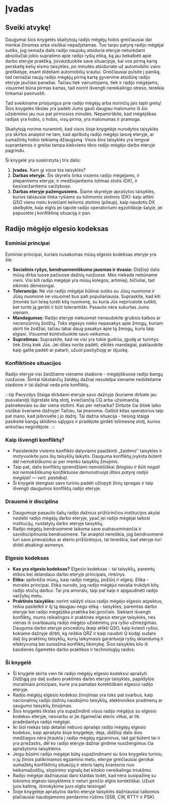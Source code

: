 # Įvadas

## Sveiki atvykę!

Daugumai šios knygelės skaitytojų radijo mėgėjų hobis greičiausiai dar menkai žinomas arba visiškai nepažįstamas. Tuo tarpu patyrę radijo mėgėjai sutiks, jog nemaža dalis radijo naujokų atsiduria eteryje neturėdami absoliučiai jokio supratimo apie radijo ryšių etiką, ką jau bekalbėti apie darbo eteryje praktiką. Įsivaizduokite save situacijoje, kai vos pirmą kartą perskaitę kelių eismo taisykles, po minutės atsiduriate už automobilio vairo greitkelyje, esant dideliam automobilių srautui. Greičiausiai pulsite į paniką, tad nemažai naujų radijo mėgėjų pirmą kartą gyvenime atsidūrę radijo eteryje jaučiasi panašiai. Tačiau tiek vairuotojams, tiek ir radijo mėgėjams, visuomet būna pirmas kartas, tad norint išvengti nereikalingo streso, tereikia tinkamai pasiruošti.

Tad sveikiname prisijungus prie radijo mėgėjų arba norinčių jais tapti gretų! Šios knygelės tikslas yra padėti Jums gauti daugiau malonumo iš šio užsiėmimo jau nuo pat pirmosios minutės. Nepamirškite, kad mėgėjiškas radijas yra hobis, o hobis, visų pirma, yra malonumas ir pramoga.

Skaitytoją norime nuraminti, kad visos šioje knygelėje nurodytos taisyklės yra skirtos anaiptol ne tam, kad apribotų radijo mėgėjo laisvę eteryje, ar sumažintų hobio teikiamą džiaugsmą. Visos šios taisyklės yra lengvai suprantamos ir greitai tampa kiekvieno tikro radijo mėgėjo darbo eteryje pagrindu.

Ši knygelė yra suskirstyta į tris dalis:

1.  **Įvadas.** Kam gi visos tos taisyklės?
2.  **Darbas eteryje.** Šis skyrelis tinka visiems radijo mėgėjams, ir plepantiems eteryje, ir medžiojantiems tolimas stotis (DX), ir besivaržantiems varžybose.
3.  **Darbas eteryje pažengusiems.** Šiame skyrelyje aprašytos taisyklės, kurios labiausiai tinka ryšiams su tolimomis stotimis (DX): kaip atlikti QSO vienu metu kviečiant kelioms stotims (pileup), kaip naudotis DX skelbykle, kaip elgtis jei tapote radijo operatoriumi egzotiškoje šalyje, jei papuolėte į konfliktinę situaciją ir pan.

## Radijo mėgėjo elgesio kodeksas

### Esminiai principai

Esminiai principai, kuriais nusakomas mūsų elgesio kodeksas eteryje yra šie:

- **Socialinis ryšys, bendruomeniškumo jausmas ir dvasia:** Didžioji dalis mūsų dirba tuose pačiuose dažnių ruožuose. Mes niekada nebūname vieni. Visi kiti radijo mėgėjai yra mūsų kolegos, artimieji, bičiuliai, tad elkimės dėmesingai.
- **Tolerancija:** Ne visi radijo mėgėjai būtinai sutiks su Jūsų nuomone ir Jūsų nuomonė ne visuomet bus pati populiariausia. Supraskite, kad kiti žmonės turi teisę turėti kitą nuomonę, su kuria Jūs neprivalote sutikti, bet turite ją gerbti ir būti tolerantiški. Pasaulis nėra sukurtas Jums vienam.
- **Mandagumas:** Radijo eteryje niekuomet nenaudokite grubios kalbos ar necenzūrinių žodžių. Toks elgesys nieko nepasakys apie žmogų, kuriam skirti tie žodžiai, tačiau labai daug pasakys apie tą žmogų, kuris taip elgiasi. Visuomet kontroliuokite savo veiksmus.
- **Supratimas:** Supraskite, kad ne visi yra tokie gudrūs, įgudę ar turintys tiek žinių kiek Jūs. Jei išties norite padėti, elkitės mandagiai, paklauskite kaip galite padėti ar patarti, užuot pasityčioję ar išjuokę.

### Konfliktinės situacijos

Radijo eteryje visi žaidžiame viename stadione - mėgėjiškuose radijo bangų ruožuose. Šimtai tūkstančių žaidėjų dažnai nesutelpa viename nedideliame stadione ir tai dažnai veda prie konfliktų.

:::tip Pavyzdys
Staiga dirbdami eteryje savo dažnyje (kuriame dirbate jau pusvalandį) išgirstate kitą stotį, kviečiančią CQ arba užsiimančią pašnekesiais su dar viena stotimi. Kas per netvarka? Dirbote čia šitiek laiko visiškai švariame dažnyje! Tačiau, tai įmanoma. Galbūt kitas operatorius taip pat mano, kad įsibrovėte į jo dažnį. Tai dažna situacija - tiesiog staiga pasikeitė bangų sklidimo sąlygos ir pradėjote girdėti tolimesnę stotį, kurios anksčiau negirdėjote.
:::

### Kaip išvengti konfliktų?

- Pasistenkite visiems konflikto dalyviams paaiškinti „žaidimo’’ taisykles ir motyvuokite juos šių taisyklių laikytis. Dauguma konfliktų įvyksta būtent dėl nemokšiškumo ar per menko taisyklių žinojimo.
- Taip pat, dalis konfliktų sprendžiami nemokšiškai _(blogiau ir būti negali kai nemokšiškumą konfliktuose demonstruoja išties patyrę radijo mėgėjai! — vert. pastaba)_.
- Ši knygelė stengiasi savo turiniu padėti užlopyti žinių spragas ir taip išvengti daugumos konfliktų radijo eteryje.

### Drausmė ir disciplina

- Daugumoje pasaulio šalių radijo dažnius prižiūrinčios institucijos akylai nestebi radijo mėgėjų darbo eteryje, ypač jei radijo mėgėjai laikosi institucijų, nustatytų darbo eteryje taisyklių.
- Radijo mėgėjų bendruomenė laikoma save sudrausminančia ir savidisciplinuota bendruomene. Tai anaiptol nereiškia, jog bendruomenė turi savo prievaizdus ar eterio prižiūrėtojus, tai tereiškia, kad eteryje turi dirbti atsakingi asmenys.

### Elgesio kodeksas

- **Kas yra elgesio kodeksas?** Elgesio kodeksas - tai taisyklių, paremtų etikos bei sklandaus darbo eteryje principais, rinkinys.
- **Etika:** apibrėžia mūsų, kaip radijo mėgėjų, požiūrį ir elgesį. Etika - moralės principai. Etika nurodo, jog radijo mėgėjui nevalia trukdyti kitų radijo stočių darbui. Tai yra amoralu, taip pat kaip ir apgaudinėti radijo varžybų metu.
- **Praktinės taisyklės:** norint valdyti visus radijo mėgėjo elgesio aspektus, reikia pasitelkti ir šį tą daugiau negu etiką - taisykles, paremtas darbo eteryje bei radijo mėgėjiška praktika bei įpročiais. Siekiant išvengti konfliktų, mums reikalingos ir praktinės elgesio eteryje taisyklės, nes vienas iš svarbiausių radijo mėgėjo užsiėmimų yra ryšio užmezgimas. Dauguma darbo eteryje procedūrų (kaip atlikti QSO, kaip kviesti ryšiui, kokiame dažnyje dirbti, ką reiškia QRZ ir kaip naudoti Q kodą) sudaro dalį šių praktinių taisyklių, kurių laikymasis garantuoja ryšių sklandumą ir efektyvumą bei sumažina konfliktų tikimybę. Šios taisyklės kilo iš kasdienės ilgametės darbo praktikos ir technologijų raidos.

### Ši knygelė

- Ši knygelė skirta vien tik radijo mėgėjų elgesio kodeksui aprašyti. Didžiąją jos dalį sudaro praktinės darbo eteryje taisyklės, papildytos moraliniais principais, kurie yra pamatas korektiškam elgesiui radijo eteryje.
- Radijo mėgėjų elgesio kodekso žinojimas yra toks pat svarbus, kaip nacionalinių radijo dažnių naudojimo taisyklių, elektronikos pradmenų ar saugumo taisyklių žinojimas.
- Šios knygelės tikslas yra supažindinti visus radijo mėgėjus su elgesio kodeksu eteryje, nesvarbu ar jie ilgamečiai eterio vilkai, ar tik pradedantys radijo mėgėjai.
- Iki šiol niekas taip detaliai nebuvo aprašęs radijo mėgėjų elgesio kodekso, kaip aprašyta šioje knygelėje; deja, didžioji dalis šios medžiagos nėra įtraukta į radijo mėgėjų egzaminus, tad gal būtent tai ir yra priežastis, dėl ko radijo eteryje dažnai girdime nusižengimus čia aprašytoms taisyklėms.
- Jeigu būsimi radijo mėgėjai būtų supažindinami su šios knygelės turiniu, o jų žinios patikrinamos egzamino metu, eteryje greičiausiai gerokai sumažėtų konfliktinių situacijų ir eteris taptų švaresnis nuo keiksmažodžių, slopinimo signalų bei kitokio nereikalingo triukšmo.
- Radijo mėgėjai dažniausiai daro klaidas todėl, kad nėra susipažinę su tokiomis elgesio taisyklėmis ir neturi įpročio elgtis korektiškai. Užuot juos kaltinę, išmokykime juos elgtis teisingai!
- Šioje knygelėje aprašytos darbo eteryje taisyklės dažniausiai taikomos plačiausiai naudojamoms perdavimo rūšims (SSB, CW, RTTY ir PSK).
